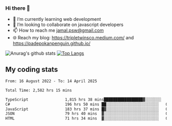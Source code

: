 ### Hi there 👋

<!--
**padepokanpenguin/padepokanpenguin** is a ✨ _special_ ✨ repository because its `README.md` (this file) appears on your GitHub profile.
-->

- 🌱 I’m currently learning  web development
- 👯 I’m looking to collaborate on javascript developers
- 📫 How to reach me jamal.psw@gmail.com
- 🌐 Reach my blog:
   https://tripletwinsco.medium.com/ and
   https://padepokanpenguin.github.io/

![Anurag's github stats](https://github-readme-stats.vercel.app/api?username=padepokanpenguin&count_private=true&disable_animations=false&show_icons=true&theme=default)
[![Top Langs](https://github-readme-stats.vercel.app/api/top-langs/?username=padepokanpenguin&theme=default&layout=compact)](https://github.com/padepokanpenguin)

## My coding stats

<!--START_SECTION:waka-->

```txt
From: 16 August 2022 - To: 14 April 2025

Total Time: 2,582 hrs 15 mins

TypeScript                1,815 hrs 38 mins█████████████████▓░░░░░░░   70.31 %
C#                        196 hrs 50 mins ██░░░░░░░░░░░░░░░░░░░░░░░   07.62 %
JavaScript                183 hrs 37 mins █▓░░░░░░░░░░░░░░░░░░░░░░░   07.11 %
JSON                      79 hrs 40 mins  ▓░░░░░░░░░░░░░░░░░░░░░░░░   03.09 %
HTML                      71 hrs 34 mins  ▓░░░░░░░░░░░░░░░░░░░░░░░░   02.77 %
```

<!--END_SECTION:waka-->


